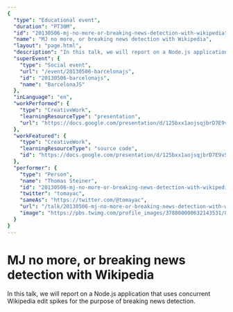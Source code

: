 ```yaml
---
{
  "type": "Educational event",
  "duration": "PT30M",
  "id": "20130506-mj-no-more-or-breaking-news-detection-with-wikipedia",
  "name": "MJ no more, or breaking news detection with Wikipedia",
  "layout": "page.html",
  "description": "In this talk, we will report on a Node.js application that uses concurrent Wikipedia edit spikes for the purpose of breaking news detection.",
  "superEvent": {
    "type": "Social event",
    "url": "/event/20130506-barcelonajs",
    "id": "20130506-barcelonajs",
    "name": "BarcelonaJS"
  },
  "inLanguage": "en",
  "workPerformed": {
    "type": "CreativeWork",
    "learningResourceType": "presentation",
    "url": "https://docs.google.com/presentation/d/125bxx1aojsqjbrD7E9vSzMGfzmJuV2lsegVF-TYY1eY/edit"
  },
  "workFeatured": {
    "type": "CreativeWork",
    "learningResourceType": "source code",
    "id": "https://docs.google.com/presentation/d/125bxx1aojsqjbrD7E9vSzMGfzmJuV2lsegVF-TYY1eY/edit"
  },
  "performer": {
    "type": "Person",
    "name": "Thomas Steiner",
    "id": "20130506-mj-no-more-or-breaking-news-detection-with-wikipedia",
    "twitter": "tomayac",
    "sameAs": "https://twitter.com/@tomayac",
    "url": "/talk/20130506-mj-no-more-or-breaking-news-detection-with-wikipedia.html",
    "image": "https://pbs.twimg.com/profile_images/378800000632143531/891cd4164b1ba75da1e4732b89a045a0.png"
  }
}
---
```

# MJ no more, or breaking news detection with Wikipedia

In this talk, we will report on a Node.js application that uses concurrent Wikipedia edit spikes for the purpose of breaking news detection.